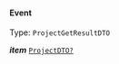 

#### Event

Type: `ProjectGetResultDTO`  
<article>

***item*** [`ProjectDTO?`](#project) 

</article>

